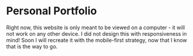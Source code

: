 # Personal Portfolio

Right now, this website is only meant to be viewed on a computer - it will not work on any other device. I did not design this with
responsiveness in mind! Soon I will recreate it with the mobile-first strategy, now that I know that is the way to go. 
